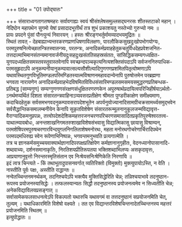 +++
title = "01 उपोद्घातः"

+++
संसाराध्वगतागतश्रमहरः सर्वावगाह्यः स्वयं श्रीसंश्लेषसमुल्लसद्घनरसः शीतस्तटाको महान् ।  
नेदिष्ठेन महापथेन सुगमो येषां प्रसादादभूत्तीर्थं तत्र शुभं प्रकाशयतु नस्तेभ्यो गुरुभ्यो नमः ॥  
प्रायः प्रपदने पुंसां पौनःपुन्यं निवारयन् । हस्तः श्रीरङ्गभर्तुर्मामव्यादभयमुद्रितः ॥  
स्थितं तावत् - देहबाह्याभ्यन्तरकरणप्राणधिषणाविलक्षणः, पारलौकिकसुखदुःखोपभोगयोग्यः,  
परमपुरुषनित्येच्छातन्त्रितस्वातन्त्र्यः, परतन्त्रः, अनादिकर्मप्रवाहहेतुकचतुर्विधदेहप्रवेशजनित-  
तत्तदात्माभिमानसंतन्यमानावर्जनीयदुःसहदुःखसंततिसहस्रसंततः, सांसिद्धिकसम्यगध्यक्षित-  
युगपदध्यक्षितसमस्तवस्तुवास्तवेनापि स्वच्छन्दपञ्चकृत्यनित्यशक्तिसंपदाऽपि सर्वजननिरुपाधिक-  
परमसुहृदाऽपि अनुकम्पनीयानुकम्पावात्सल्यसौशील्यादिगुणगणप्रशमितपितृत्वोष्मणाऽपि  
यथावस्थितगुणविभूतिमण्डलपरिमण्डितस्यात्मविश्राणनमहावदान्येनापि पुरुषोत्तमेन परब्रह्मणा  
भगवता नारायणेन अनादिकर्मप्रवाहभेदविषमितविविधसंसारिमण्डलसमसमयसमुद्धरणप्रतिबन्धक-  
प्रतिबद्ध [साम्यगुण] सम्यग्गुणगणसंरक्षणसंधुक्षितरणरणकेन अपुरुषार्थप्रदायित्वपरिजिहीर्षयाऽर्थतो-  
ऽनर्थमप्यर्थितं दिशता संसारतन्त्रवाहिनाऽप्यवसरप्रतीक्षेण श्रीमता पुण्डरीकाक्षेण समीक्ष्यमाणः,  
कदाचिदहेतुक सर्वसमभगवदनुकम्पावसरापदेशभूतेन अपर्यनुयोज्यानादिसामग्रीचक्रसामर्थ्यसमुद्भवेन  
सर्वसैद्धान्तिकसमालम्बनीयेन केनापि सुकृतविशेषेण संसारतरून्मूलनानुकूलजन्मविद्यावृत्त-  
वैराग्यादिकमनुप्रपन्नः, तत्त्वोपदेशदेशिकमहत्तरजनचरणपरिचरणसमासादितप्रकृतिपुरुषेश्वरतत्त्व-  
याथात्म्यावबोधः, अनन्तशाखनिगमतरुशाखाविशेषसंभवासु विद्यात्मिकासु छायासु विश्राम्यन्,  
परमशेषिपरमपुरुषचरणारविन्दयुगलनिगलिताशेषमनोरथः, महता मनोरथगोचरेणार्चिरादिपथेन  
परमपदमधिरुह्य स्वेन रूपेणाभिनिष्पन्नः, भगवन्तमनुभवति प्रत्यगात्मेति ।  
तत्र च ज्ञानकर्मसमुच्चयवाक्यार्थज्ञानादिपरपक्षप्रतिक्षेपेण कर्मज्ञानानुगृहीतः, वेदनध्यानोपासानादि-  
शब्दवाच्यः, दर्शनसमानाकृतिः, निरतिशयप्रीतिरूपतया भक्तिशब्दाभिलप्यः असकृदावृत्तः,  
आप्रयाणानुवृत्तो निरन्तरस्मृतिसंतान एव निःश्रेयसनिःश्रेणिकेति निरणायि ॥  
इदं त्वत्र चिन्त्यते - किं तथाभूतादुपासनवर्गात् व्यतिरिक्तो (विमुक्तो) मुक्त्युपायोऽस्ति, न वेति ।  
नास्तीति पूर्वः पक्षः, अस्तीति राद्धान्तः ॥  
नन्वेतच्चिन्तनमनर्थकम्, तदनिश्चयेऽपि भक्त्यैव मुक्तिसिद्धेरिति चेन्न; तन्निश्चयाभावे तदनुष्ठान-  
रूपस्य प्रयोजनस्यासिद्धेः । तत्फलस्यान्यतः सिद्धौ तदनुष्ठानस्य प्रयोजनत्वमेव न सिध्यतीति चेन्न;  
अनेकविद्याविलयप्रसङ्गात् ॥  
सर्वासामेकफलसाधनत्वेऽपि विकल्पतो यथारुचि यथावगमं वा तत्तदनुष्ठानं सप्रयोजनमिति चेत्,  
तुल्यम् । यथाधिकारमिति विशेषो वक्ष्यते । तत एव विद्यान्तरविशेषचिन्तनादेतच्चिन्तनस्य महत्तरं  
प्रयोजनमिति स्थितम् ॥  
इत्युपोद्धातः ॥